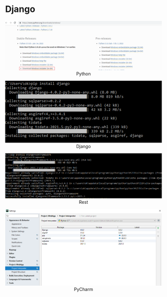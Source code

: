 # Django 

<p align="center">
  <img  src="https://github.com/okansungur/django/blob/main/img/python.png"><br/>
  Python
</p>

<p align="center">
  <img  src="https://github.com/okansungur/django/blob/main/img/django.png"><br/>
  Django
</p>


<p align="center">
  <img  src="https://github.com/okansungur/django/blob/main/img/djangorest.png"><br/>
  Rest
</p>



<p align="center">
  <img  src="https://github.com/okansungur/django/blob/main/img/project1.png"><br/>
  PyCharm
</p>
